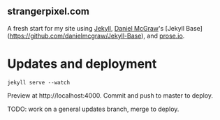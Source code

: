 ## strangerpixel.com ##
A fresh start for my site using [Jekyll](https://github.com/mojombo/jekyll/wiki/configuration), [Daniel McGraw](http://twitter.com/danielmcgraw)'s [Jekyll Base] (https://github.com/danielmcgraw/Jekyll-Base), and [prose.io](http://prose.io/).

# Updates and deployment

`jekyll serve --watch`

Preview at http://localhost:4000. Commit and push to master to deploy. 

TODO: work on a general updates branch, merge to deploy.

